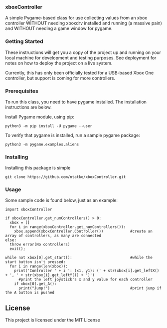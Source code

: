 ### xboxController

A simple Pygame-based class for use collecting values from an xbox controller WITHOUT needing xboxdrv installed and running (a massive pain) and WITHOUT needing a game window for pygame.

### Getting Started

These instructions will get you a copy of the project up and running on your local machine for development and testing purposes. See deployment for notes on how to deploy the project on a live system.

Currently, this has only been officially tested for a USB-based Xbox One controller, but support is coming for more controllers.

### Prerequisites

To run this class, you need to have pygame installed. The installation instructions are below.

Install Pygame module, using pip:
```
python3 -m pip install -U pygame --user
```
To verify that pygame is installed, run a sample pygame package:
```
python3 -m pygame.examples.aliens
```

### Installing

Installing this package is simple
```
git clone https://github.com/ntatko/xboxController.git
```

### Usage

Some sample code is found below, just as an example:

```
import xboxController

if xboxController.get_numControllers() > 0:
  xbox = []
  for i in range(xboxController.get_numControllers()):
    xbox.append(xboxController.Controller())            #create an array of controllers, as many are connected
else:
  throw error(No controllers)
  exit();
  
while not xbox[0].get_start():                          #while the start button isn't pressed:
  for i in range(len(xbox)):
    print('Controller ' + i ': (x1, y1): (' + str(xbox[i].get_leftX() + ', ' + str(xbox[i].get_leftY()) + ')') 
      #print the left joystick's x and y value for each controller
    if xbox[0].get_A():
      print("Jump!")                                    #print jump if the A button is pushed

```

## License

This project is licensed under the MIT License

